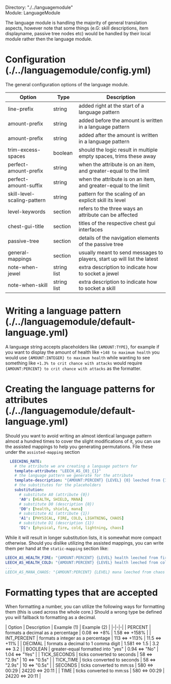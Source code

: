 Directory: "./../languagemodule"  
Module: LanguageModule

The language module is handling the majority of general translation aspects, however note that some things (e.G: skill descriptions, item displayname, passive tree nodes etc) would be handled by their local module rather then the language module.

# Configuration (./../languagemodule/config.yml)

The general configuration options of the language module.

| Option | Type | Description |
|-|-|-|
| line-prefix | string | added right at the start of a language pattern  |
| amount-prefix | string | added before the amount is written in a language pattern |
| amount-prefix | string | added after the amount is written in a language pattern |
| trim-excess-spaces | boolean | should the logic result in multiple empty spaces, trims these away |
| perfect-amount-prefix | string | when the attribute is on an item, and greater-equal to the limit |
| perfect-amount-suffix| string | when the attribute is on an item, and greater-equal to the limit |
| skill-level-scaling-pattern | string | pattern for the scaling of an explicit skill its level |
| level-keywords | section | refers to the three ways an attribute can be affected |
| chest-gui-title | section | titles of the respective chest gui interfaces |
| passive-tree | section | details of the navigation elements of the passive tree |
| general-mappings | section | usually meant to send messages to players, start up will list the latest |
| note-when-jewel | string list | extra description to indicate how to socket a jewel |
| note-when-skill | string list | extra description to indicate how to socket a skill |

# Writing a language pattern (./../languagemodule/default-language.yml)

A language string accepts placeholders like `{AMOUNT:TYPE}`, for example if you want to display the amount of health like `+148 to maximum health` you would use `{AMOUNT:INTEGER} to maximum health` while wanting to see something like `+1.3% to crit chance with attacks` would require `{AMOUNT:PERCENT} to crit chance with attacks` as the formatter.

# Creating the language patterns for attributes (./../languagemodule/default-language.yml)

Should you want to avoid writing an almost identical language pattern almost a hundred times to cover the slight modifications of it, you can use the assisted mappings to help you generating permutations. File these under the `assisted-mapping` section

```yml
  LEECHING_RATE:
    # the attribute we are creating a language pattern for
    template-attribute: "LEECH_AS_{0}_{1}"
    # the language pattern we generate for the attribute
    template-description: "{AMOUNT:PERCENT} {LEVEL} {0} leeched from {1} damage"
    # the substitutes for the placeholders
    substitution:
      # substitute A0 (attribute {0})
      'A0': [HEALTH, SHIELD, MANA]
      # substitute D0 (description {0})
      'D0': [health, shield, mana]
      # substitute A1 (attribute {1})
      'A1': [PHYSICAL, FIRE, COLD, LIGHTNING, CHAOS]
      # substitute D1 (description {1})
      'D1': [physical, fire, cold, lightning, chaos]

```

While it will result in longer substitution lists, it is somewhat more compact otherwise. Should you dislike utilizing the assisted mappings, you can write them per hand at the `static-mapping` section like:

```yml
LEECH_AS_HEALTH_FIRE: "{AMOUNT:PERCENT} {LEVEL} health leeched from fire damage"
LEECH_AS_HEALTH_COLD: "{AMOUNT:PERCENT} {LEVEL} health leeched from cold damage"
...
LEECH_AS_MANA_CHAOS: "{AMOUNT:PERCENT} {LEVEL} mana leeched from chaos damage"
```

# Formatting types that are accepted 

When formatting a number, you can utilize the following ways for formatting them (this is used across the whole core.) Should a wrong type be defined you will fallback to formatting as a decimal.

| Option | Description | Example (1) | Example (2) |
|-|-|-|
| PERCENT | formats a decimal as a percentage | 0.08 <=> +8% | 1.58 <=> +158% |
| INT_PERCENT | formats a integer as a percentage | 113 <=> +113% | 11.5 <=> +11% |
| DECIMAL | formats a decimal to 1 comma digit | 1.581 <=> 1.5 | 3.2 <=> 3.2 |
| BOOLEAN | greater-equal formatted into "yes" | 0.94 <=> "No" | 1.04 <=> "Yes" |
| TICK_SECONDS | ticks converted to seconds | 58 <=> "2.9s" | 10 <=> "0.5s" |
| TICK_TIME | ticks converted to seconds | 58 <=> "2.9s" | 10 <=> "0.5s" |
| SECONDS | ticks converted to mm:ss | 580 <=> 00:29 | 24220 <=> 20:11 |
| TIME | ticks converted to mm:ss | 580 <=> 00:29 | 24220 <=> 20:11 |
